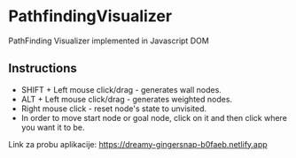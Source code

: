 # PathfindingVisualizer
PathFinding Visualizer implemented in Javascript DOM

## Instructions
* SHIFT + Left mouse click/drag - generates wall nodes.
* ALT + Left mouse click/drag - generates weighted nodes.
* Right mouse click - reset node's state to unvisited.
* In order to move start node or goal node, click on it and then click where you want it to be.

Link za probu aplikacije: https://dreamy-gingersnap-b0faeb.netlify.app